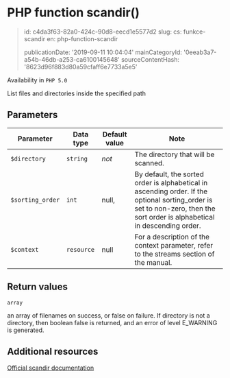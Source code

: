 PHP function scandir()
======================

> id: c4da3f63-82a0-424c-90d8-eecd1e5577d2
> slug:
> 	cs: funkce-scandir
> 	en: php-function-scandir
> 
> publicationDate: '2019-09-11 10:04:04'
> mainCategoryId: '0eeab3a7-a54b-46db-a253-ca6100145648'
> sourceContentHash: '8623d96f883d80a59cfaff6e7733a5e5'

Availability in `PHP 5.0`

List files and directories inside the specified path


Parameters
--------------

| Parameter | Data type | Default value | Note |
|-----|-----|-----|-----|
| `$directory` | `string` | *not* | The directory that will be scanned. |
| `$sorting_order` | `int` | null, | By default, the sorted order is alphabetical in ascending order. If the optional sorting_order is set to non-zero, then the sort order is alphabetical in descending order. |
| `$context` | `resource` | null | For a description of the context parameter, refer to the streams section of the manual. |


Return values
----------------

`array`

an array of filenames on success, or false on
failure. If directory is not a directory, then
boolean false is returned, and an error of level
E_WARNING is generated.

Additional resources
------------

[Official scandir documentation](https://www.php.net/manual/en/function.scandir.php)
